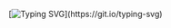 [![Typing SVG](https://readme-typing-svg.herokuapp.com?color=%2336BCF7&lines=Guess+the+number.)](https://git.io/typing-svg)
